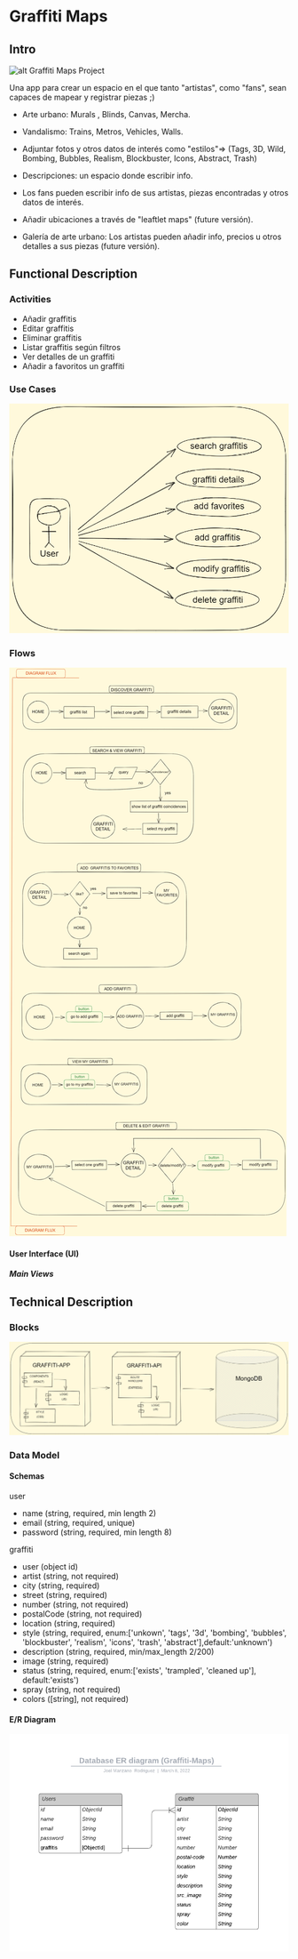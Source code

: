 # Graffiti Maps

## Intro 

![alt Graffiti Maps Project](https://media.giphy.com/media/FNsYe52dbYLS0/giphy.gif)

Una app para crear un espacio en el que
tanto "artistas", como "fans", sean capaces de 
mapear y registrar piezas ;)

- Arte urbano: Murals , Blinds, Canvas, Mercha.
- Vandalismo: Trains, Metros, Vehicles, Walls. 

- Adjuntar fotos y otros datos de interés como 
"estilos"=> (Tags, 3D, Wild, Bombing, Bubbles, 
Realism, Blockbuster, Icons, Abstract, Trash)

- Descripciones: un espacio donde escribir info.

- Los fans pueden escribir info de sus artistas, 
piezas encontradas y otros datos de interés.

- Añadir ubicaciones a través de "leaftlet maps" (future versión).

- Galería de arte urbano: Los artistas pueden añadir info, precios u otros
detalles a sus piezas (future versión).


## Functional Description

### Activities

- Añadir graffitis
- Editar graffitis
- Eliminar graffitis
- Listar graffitis según filtros
- Ver detalles de un graffiti
- Añadir a favoritos un graffiti

<!-- Encuentra, visita y comparte los graffitis de tu ciudad.
Los usuarios podrán compartir los graffitis que mas les gusten así como los suyos propios. Podrán compartir imagenes, descripciones, ubicaciones y otro tipo de información. Actualizar la información modificando sus publicaciones. -->

### Use Cases
![alt Use Cases](./images/use-cases.png)

### Flows

![alt flows](./images/flux-diagram.png)
<!-- Revisar del tercero para abajo (no hacerlo mucho más complejo, solo más lógico) -->

#### User Interface (UI)

##### Main Views

<!-- ![alt Main Views](./images/  .png) <=// añadir imagen; -->
<!-- Para mañana -->

## Technical Description

### Blocks
![alt blocks](./images/Blocks.png)
### Data Model

#### Schemas

 user
- name (string, required, min length 2)
- email (string, required, unique)
- password (string, required, min length 8)

graffiti
- user (object id)
- artist (string, not required)
- city (string, required)
- street (string, required)
- number (string, not required)
- postalCode (string, not required)
- location (string, required)
- style (string, required, enum:['unkown', 'tags', '3d', 'bombing',   'bubbles', 'blockbuster', 'realism', 'icons', 'trash', 'abstract'],default:'unknown')
- description (string, required, min/max_length 2/200)
- image (string, required)
- status (string, required, enum:['exists', 'trampled', 'cleaned up'], default:'exists') 
- spray (string, not required)
- colors ([string], not required)

#### E/R Diagram

![alt Database](./images/er-diagram.png)

<!-- TODO:
data
wireframes
Review flows with UX/UI student
--> 